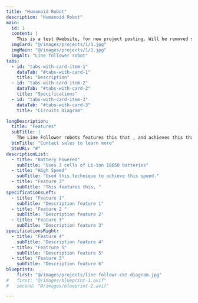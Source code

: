 ```yaml
---
title: "Humanoid Robot"
description: "Humanoid Robot"
main:
  id: 1
  content: |
    This is a test @website, for new project posting. Will be removed soon.
  imgCard: "@/images/projects/1/1.jpg"
  imgMain: "@/images/projects/1/1.jpg"
  imgAlt: "Line follower robot"
tabs:
  - id: "tabs-with-card-item-1"
    dataTab: "#tabs-with-card-1"
    title: "Description"
  - id: "tabs-with-card-item-2"
    dataTab: "#tabs-with-card-2"
    title: "Specifications"
  - id: "tabs-with-card-item-3"
    dataTab: "#tabs-with-card-3"
    title: "Circuits Diagram"

longDescription:
  title: "Features"
  subTitle: |
    The Line Follower robots features this that , and achieves this that.
  btnTitle: "Contact sales to learn more"
  btnURL: "#"
descriptionList:
  - title: "Battery Powered"
    subTitle: "Uses 3 cells of Li-ion 18650 batteries"
  - title: "High Speed"
    subTitle: "Used this technique to achieve this speed."
  - title: "Feature 3"
    subTitle: "This features this, "
specificationsLeft:
  - title: "Feature 1"
    subTitle: "Description feature 1"
  - title: "Feature 2 "
    subTitle: "Description feature 2"
  - title: "Feature 3"
    subTitle: "Description feature 3"
specificationsRight:
  - title: "Feature 4"
    subTitle: "Description Feature 4"
  - title: "Featrure 5"
    subTitle: "Description feature 5"
  - title: "Feature 3"
    subTitle: "Description feature 6"
blueprints:
    first: "@/images/projects/line-followr-ckt-diagram.jpg"
#   first: "@/images/blueprint-1.avif"
#   second: "@/images/blueprint-2.avif"

---
```

